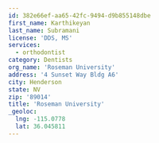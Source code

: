 ```yaml
---
id: 382e66ef-aa65-42fc-9494-d9b855148dbe
first_name: Karthikeyan
last_name: Subramani
license: 'DDS, MS'
services:
  - orthodontist
category: Dentists
org_name: 'Roseman University'
address: '4 Sunset Way Bldg A6'
city: Henderson
state: NV
zip: '89014'
title: 'Roseman University'
_geoloc:
  lng: -115.0778
  lat: 36.045811
---
```

